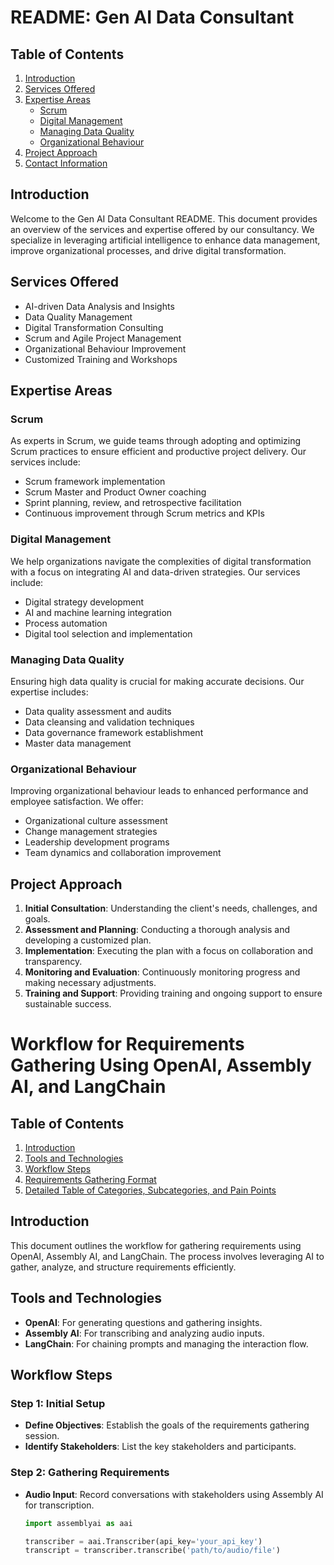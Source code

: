 # README: Gen AI Data Consultant

## Table of Contents
1. [Introduction](#introduction)
2. [Services Offered](#services-offered)
3. [Expertise Areas](#expertise-areas)
   - [Scrum](#scrum)
   - [Digital Management](#digital-management)
   - [Managing Data Quality](#managing-data-quality)
   - [Organizational Behaviour](#organizational-behaviour)
4. [Project Approach](#project-approach)
5. [Contact Information](#contact-information)

## Introduction
Welcome to the Gen AI Data Consultant README. This document provides an overview of the services and expertise offered by our consultancy. We specialize in leveraging artificial intelligence to enhance data management, improve organizational processes, and drive digital transformation.

## Services Offered
- AI-driven Data Analysis and Insights
- Data Quality Management
- Digital Transformation Consulting
- Scrum and Agile Project Management
- Organizational Behaviour Improvement
- Customized Training and Workshops

## Expertise Areas

### Scrum
As experts in Scrum, we guide teams through adopting and optimizing Scrum practices to ensure efficient and productive project delivery. Our services include:
- Scrum framework implementation
- Scrum Master and Product Owner coaching
- Sprint planning, review, and retrospective facilitation
- Continuous improvement through Scrum metrics and KPIs

### Digital Management
We help organizations navigate the complexities of digital transformation with a focus on integrating AI and data-driven strategies. Our services include:
- Digital strategy development
- AI and machine learning integration
- Process automation
- Digital tool selection and implementation

### Managing Data Quality
Ensuring high data quality is crucial for making accurate decisions. Our expertise includes:
- Data quality assessment and audits
- Data cleansing and validation techniques
- Data governance framework establishment
- Master data management

### Organizational Behaviour
Improving organizational behaviour leads to enhanced performance and employee satisfaction. We offer:
- Organizational culture assessment
- Change management strategies
- Leadership development programs
- Team dynamics and collaboration improvement

## Project Approach
1. **Initial Consultation**: Understanding the client's needs, challenges, and goals.
2. **Assessment and Planning**: Conducting a thorough analysis and developing a customized plan.
3. **Implementation**: Executing the plan with a focus on collaboration and transparency.
4. **Monitoring and Evaluation**: Continuously monitoring progress and making necessary adjustments.
5. **Training and Support**: Providing training and ongoing support to ensure sustainable success.


# Workflow for Requirements Gathering Using OpenAI, Assembly AI, and LangChain

## Table of Contents
1. [Introduction](#introduction)
2. [Tools and Technologies](#tools-and-technologies)
3. [Workflow Steps](#workflow-steps)
4. [Requirements Gathering Format](#requirements-gathering-format)
5. [Detailed Table of Categories, Subcategories, and Pain Points](#detailed-table-of-categories-subcategories-and-pain-points)

## Introduction
This document outlines the workflow for gathering requirements using OpenAI, Assembly AI, and LangChain. The process involves leveraging AI to gather, analyze, and structure requirements efficiently.

## Tools and Technologies
- **OpenAI**: For generating questions and gathering insights.
- **Assembly AI**: For transcribing and analyzing audio inputs.
- **LangChain**: For chaining prompts and managing the interaction flow.

## Workflow Steps

### Step 1: Initial Setup
- **Define Objectives**: Establish the goals of the requirements gathering session.
- **Identify Stakeholders**: List the key stakeholders and participants.

### Step 2: Gathering Requirements
- **Audio Input**: Record conversations with stakeholders using Assembly AI for transcription.
  ```python
  import assemblyai as aai

  transcriber = aai.Transcriber(api_key='your_api_key')
  transcript = transcriber.transcribe('path/to/audio/file')

